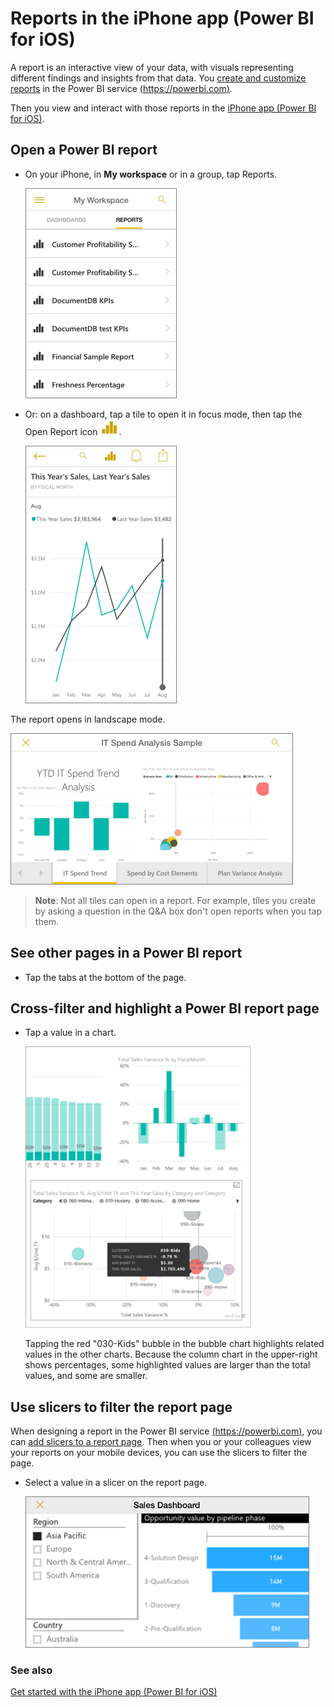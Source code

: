 <properties 
   pageTitle="Reports in the iPhone app"
   description="Learn about viewing and interacting with reports in the Power BI mobile app for iOS on your iPhone. Reports present your data visually. "
   services="powerbi" 
   documentationCenter="" 
   authors="maggiesMSFT" 
   manager="mblythe" 
   backup=""
   editor=""
   tags=""
   qualityFocus="no"
   qualityDate=""/>
 
<tags
   ms.service="powerbi"
   ms.devlang="NA"
   ms.topic="article"
   ms.tgt_pltfrm="NA"
   ms.workload="powerbi"
   ms.date="02/24/2016"
   ms.author="maggies"/>

# Reports in the iPhone app (Power BI for iOS)

A report is an interactive view of your data, with visuals representing different findings and insights from that data. You [create and customize reports](powerbi-service-create-a-new-report.md) in the Power BI service [(https://powerbi.com)](https://powerbi.com). 

Then you view and interact with those reports in the [iPhone app (Power BI for iOS)](powerbi-mobile-iphone-app-get-started.md).

## Open a Power BI report

-   On your iPhone, in **My workspace** or in a group, tap Reports.

    ![](media/powerbi-mobile-reports-in-the-iphone-app/power-bi-iphone-reports-home.png)

-   Or: on a dashboard, tap a tile to open it in focus mode, then tap the Open Report icon ![](media/powerbi-mobile-reports-in-the-iphone-app/pbi_iph_openreporticon.png).

    ![](media/powerbi-mobile-reports-in-the-iphone-app/power-bi-iphone-line-tile.png)


The report opens in landscape mode.

![](media/powerbi-mobile-reports-in-the-iphone-app/power-bi-iphone-report-it-spend-2.png)

>**Note**: Not all tiles can open in a report. For example, tiles you create by asking a question in the Q&A box don't open reports when you tap them. 

## See other pages in a Power BI report

-   Tap the tabs at the bottom of the page. 

## Cross-filter and highlight a Power BI report page

-   Tap a value in a chart.

    ![](media/powerbi-mobile-reports-in-the-iphone-app/PBI_Win10Uni_XFltrRptSm.png)

    Tapping the red "030-Kids" bubble in the bubble chart highlights related values in the other charts. Because the column chart in the upper-right shows percentages, some highlighted values are larger than the total values, and some are smaller. 

## Use slicers to filter the report page

When designing a report in the Power BI service [(https://powerbi.com)](https://powerbi.com), you can [add slicers to a report page](powerbi-service-tutorial-slicers.md). Then when you or your colleagues view your reports on your mobile devices, you can use the slicers to filter the page.

-   Select a value in a slicer on the report page.

    ![](media/powerbi-mobile-reports-in-the-iphone-app/pbi_iph_rptslice.png)


### See also

[Get started with the iPhone app (Power BI for iOS)](powerbi-mobile-iphone-app-get-started.md)

